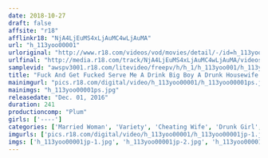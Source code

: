 ```yaml
---
date: 2018-10-27
draft: false
affsite: "r18"
afflinkr18: "NjA4LjEuMS4xLjAuMC4wLjAuMA"
url: "h_113yoo00001"
urloriginal: "http://www.r18.com/videos/vod/movies/detail/-/id=h_113yoo00001"
urlfinal: "http://media.r18.com/track/NjA4LjEuMS4xLjAuMC4wLjAuMA/videos/vod/movies/detail/-/id=h_113yoo00001"
samplevid: "awspv3001.r18.com/litevideo/freepv/h/h_1/h_113yoo001/h_113yoo001_dmb_w.mp4"
title: "Fuck And Get Fucked Serve Me A Drink Big Boy A Drunk Housewife 4 Hours/10 Ladies"
mainimgurl: "pics.r18.com/digital/video/h_113yoo00001/h_113yoo00001ps.jpg"
mainimgs: "h_113yoo00001ps.jpg"
releasedate: "Dec. 01, 2016"
duration: 241
productioncomp: "Plum"
girls: ['----']
categories: ['Married Woman', 'Variety', 'Cheating Wife', 'Drunk Girl', 'Compilation', 'Over 4 Hours']
imgurls: ['pics.r18.com/digital/video/h_113yoo00001/h_113yoo00001jp-1.jpg', 'pics.r18.com/digital/video/h_113yoo00001/h_113yoo00001jp-2.jpg', 'pics.r18.com/digital/video/h_113yoo00001/h_113yoo00001jp-3.jpg', 'pics.r18.com/digital/video/h_113yoo00001/h_113yoo00001jp-4.jpg', 'pics.r18.com/digital/video/h_113yoo00001/h_113yoo00001jp-5.jpg', 'pics.r18.com/digital/video/h_113yoo00001/h_113yoo00001jp-6.jpg', 'pics.r18.com/digital/video/h_113yoo00001/h_113yoo00001jp-7.jpg', 'pics.r18.com/digital/video/h_113yoo00001/h_113yoo00001jp-8.jpg', 'pics.r18.com/digital/video/h_113yoo00001/h_113yoo00001jp-9.jpg', 'pics.r18.com/digital/video/h_113yoo00001/h_113yoo00001jp-10.jpg', 'pics.r18.com/digital/video/h_113yoo00001/h_113yoo00001jp-11.jpg', 'pics.r18.com/digital/video/h_113yoo00001/h_113yoo00001jp-12.jpg', 'pics.r18.com/digital/video/h_113yoo00001/h_113yoo00001jp-13.jpg', 'pics.r18.com/digital/video/h_113yoo00001/h_113yoo00001jp-14.jpg', 'pics.r18.com/digital/video/h_113yoo00001/h_113yoo00001jp-15.jpg', 'pics.r18.com/digital/video/h_113yoo00001/h_113yoo00001jp-16.jpg', 'pics.r18.com/digital/video/h_113yoo00001/h_113yoo00001jp-17.jpg', 'pics.r18.com/digital/video/h_113yoo00001/h_113yoo00001jp-18.jpg', 'pics.r18.com/digital/video/h_113yoo00001/h_113yoo00001jp-19.jpg', 'pics.r18.com/digital/video/h_113yoo00001/h_113yoo00001jp-20.jpg']
imgs: ['h_113yoo00001jp-1.jpg', 'h_113yoo00001jp-2.jpg', 'h_113yoo00001jp-3.jpg', 'h_113yoo00001jp-4.jpg', 'h_113yoo00001jp-5.jpg', 'h_113yoo00001jp-6.jpg', 'h_113yoo00001jp-7.jpg', 'h_113yoo00001jp-8.jpg', 'h_113yoo00001jp-9.jpg', 'h_113yoo00001jp-10.jpg', 'h_113yoo00001jp-11.jpg', 'h_113yoo00001jp-12.jpg', 'h_113yoo00001jp-13.jpg', 'h_113yoo00001jp-14.jpg', 'h_113yoo00001jp-15.jpg', 'h_113yoo00001jp-16.jpg', 'h_113yoo00001jp-17.jpg', 'h_113yoo00001jp-18.jpg', 'h_113yoo00001jp-19.jpg', 'h_113yoo00001jp-20.jpg']
---
```

